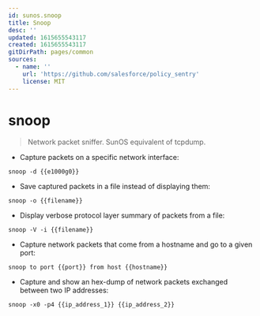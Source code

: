 ```yaml
---
id: sunos.snoop
title: Snoop
desc: ''
updated: 1615655543117
created: 1615655543117
gitDirPath: pages/common
sources:
  - name: ''
    url: 'https://github.com/salesforce/policy_sentry'
    license: MIT
---
```

# snoop

> Network packet sniffer.
> SunOS equivalent of tcpdump.

- Capture packets on a specific network interface:

`snoop -d {{e1000g0}}`

- Save captured packets in a file instead of displaying them:

`snoop -o {{filename}}`

- Display verbose protocol layer summary of packets from a file:

`snoop -V -i {{filename}}`

- Capture network packets that come from a hostname and go to a given port:

`snoop to port {{port}} from host {{hostname}}`

- Capture and show an hex-dump of network packets exchanged between two IP addresses:

`snoop -x0 -p4 {{ip_address_1}} {{ip_address_2}}`

